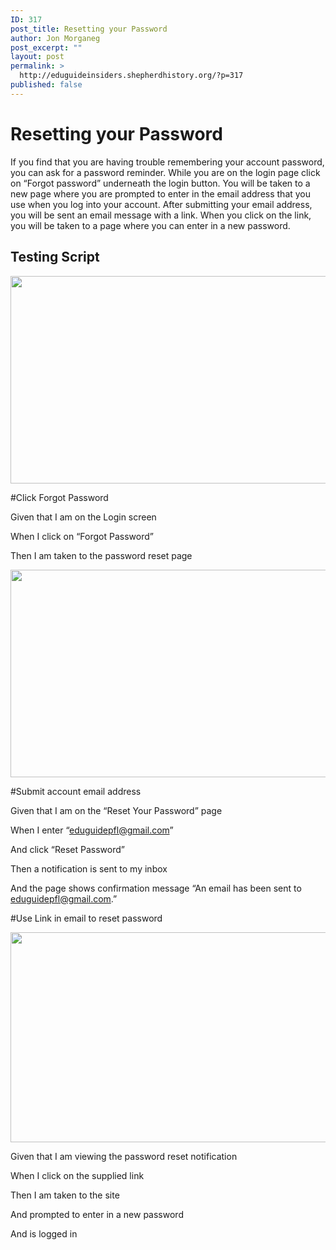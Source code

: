 ```yaml
---
ID: 317
post_title: Resetting your Password
author: Jon Morganeg
post_excerpt: ""
layout: post
permalink: >
  http://eduguideinsiders.shepherdhistory.org/?p=317
published: false
---
```

<h1>Resetting your Password</h1>
<p></p>
<p>If you find that you are having trouble remembering your account password, you can ask for a password reminder. While you are on the login page click on “Forgot password” underneath the login button. You will be taken to a new page where you are prompted to enter in the email address that you use when you log into your account. After submitting your email address, you will be sent an email message with a link. When you click on the link, you will be taken to a page where you can enter in a new password.</p>
<p></p>
<h2>Testing Script</h2>
<p><img src="http://eduguideinsiders.shepherdhistory.org/wp-content/uploads/2017/10/null-4.png" width="624" height="332" alt="" title=""></p>
<p></p>
<p>#Click Forgot Password</p>
<p></p>
<p>Given that I am on the Login screen</p>
<p>When I click on “Forgot Password”</p>
<p>Then I am taken to the password reset page</p>
<p></p>
<p></p>
<p><img src="http://eduguideinsiders.shepherdhistory.org/wp-content/uploads/2017/10/null-5.png" width="624" height="332" alt="" title=""></p>
<p></p>
<p>#Submit account email address</p>
<p></p>
<p>Given that I am on the “Reset Your Password” page</p>
<p>When I enter “<a href="mailto:eduguidepfl@gmail.com">eduguidepfl@gmail.com</a>”</p>
<p>And click “Reset Password”</p>
<p>Then a notification is sent to my inbox</p>
<p>And the page shows confirmation message “An email has been sent to <a href="mailto:eduguidepfl@gmail.com">eduguidepfl@gmail.com</a>.”</p>
<p></p>
<p>#Use Link in email to reset password</p>
<p></p>
<p><img src="http://eduguideinsiders.shepherdhistory.org/wp-content/uploads/2017/10/null-6.png" width="624" height="336" alt="" title="">
</p>
<p>Given that I am viewing the password reset notification</p>
<p>When I click on the supplied link</p>
<p>Then I am taken to the site</p>
<p>And prompted to enter in a new password</p>
<p>And is logged in</p>
<p></p>
<p></p>